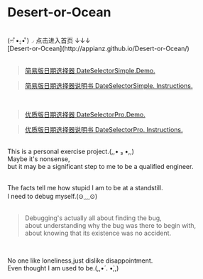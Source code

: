 # Desert-or-Ocean
<br/>
(ෆ ͒•∘̬• ͒)◞ 点击进入首页 ↓↓↓<br/>
[Desert-or-Ocean](http://appianz.github.io/Desert-or-Ocean/) <br/><br/>

> [简易版日期选择器 DateSelectorSimple.Demo.](http://appianz.github.io/Desert-or-Ocean/DateSelectorSimple.html) 

> [简易版日期选择器说明书 DateSelectorSimple. Instructions.](https://github.com/AppianZ/Desert-or-Ocean/tree/master/AppianZ/productions/DateSelectorSimple)

<br/>

> [优质版日期选择器 DateSelectorPro.Demo.](http://appianz.github.io/Desert-or-Ocean/DateSelectorPro.html)

> [优质版日期选择器说明书 DateSelectorPro. Instructions.](https://github.com/AppianZ/Desert-or-Ocean/tree/master/AppianZ/productions/DateSelectorPro)

<br/>
This is a personal exercise project.(,,• ₃ •,,)<br/>
Maybe it's nonsense,<br/>
but it may be a significant step to me to be a qualified engineer.<br/><br/>

The facts tell me how stupid I am to be at a standstill.<br/>
I need to debug myself.(⊙﹏⊙)
<br/><br/>

> Debugging's actually all about finding the bug,<br/>
> about understanding why the bug was there to begin with,<br/>
> about knowing that its existence was no accident.<br/>

<br/>

No one like loneliness,just dislike disappointment.<br/>
Even thought I am used to be.(,,•́ . •̀,,)

